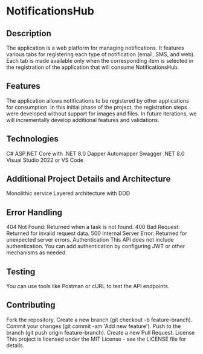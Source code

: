 # NotificationsHub

## Description
The application is a web platform for managing notifications. It features various tabs for registering each type of notification (email, SMS, and web). Each tab is made available only when the corresponding item is selected in the registration of the application that will consume NotificationsHub.

## Features
The application allows notifications to be registered by other applications for consumption. In this initial phase of the project, the registration steps were developed without support for images and files. In future iterations, we will incrementally develop additional features and validations.

## Technologies
C#
ASP.NET Core with .NET 8.0
Dapper
Automapper
Swagger
.NET 8.0
Visual Studio 2022 or VS Code

## Additional Project Details and Architecture
Monolithic service
Layered architecture with DDD

## Error Handling
404 Not Found: Returned when a task is not found.
400 Bad Request: Returned for invalid request data.
500 Internal Server Error: Returned for unexpected server errors.
Authentication
This API does not include authentication. You can add authentication by configuring JWT or other mechanisms as needed.

## Testing
You can use tools like Postman or cURL to test the API endpoints.

## Contributing
Fork the repository.
Create a new branch (git checkout -b feature-branch).
Commit your changes (git commit -am 'Add new feature').
Push to the branch (git push origin feature-branch).
Create a new Pull Request.
License
This project is licensed under the MIT License - see the LICENSE file for details.
